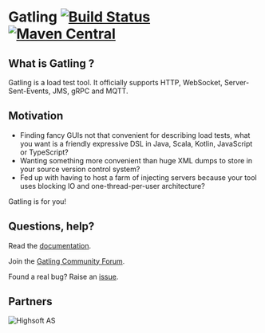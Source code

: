 # Gatling [![Build Status](https://github.com/gatling/gatling/actions/workflows/build.yml/badge.svg?branch=main)](https://github.com/gatling/gatling/actions/workflows/build.yml?query=branch%3Amain) [![Maven Central](https://img.shields.io/maven-central/v/io.gatling/gatling-core)](https://central.sonatype.com/search?q=gatling-core)

## What is Gatling ?

Gatling is a load test tool.
It officially supports HTTP, WebSocket, Server-Sent-Events, JMS, gRPC and MQTT.

## Motivation

* Finding fancy GUIs not that convenient for describing load tests, what you want is a friendly expressive DSL in Java, Scala, Kotlin, JavaScript or TypeScript?
* Wanting something more convenient than huge XML dumps to store in your source version control system?
* Fed up with having to host a farm of injecting servers because your tool uses blocking IO and one-thread-per-user architecture?

Gatling is for you!

## Questions, help?

Read the [documentation](https://docs.gatling.io).

Join the [Gatling Community Forum](https://community.gatling.io).

Found a real bug? Raise an [issue](https://github.com/gatling/gatling/issues).

## Partners

![Highsoft AS](./images/highsoft_logo.png)
